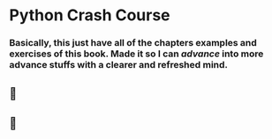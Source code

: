 # Python Crash Course

### Basically, this just have all of the chapters examples and exercises of this book. Made it so I can *advance* into more advance stuffs with a **clearer** and **refreshed** mind.

## :dragon:
## :dragon_face:
